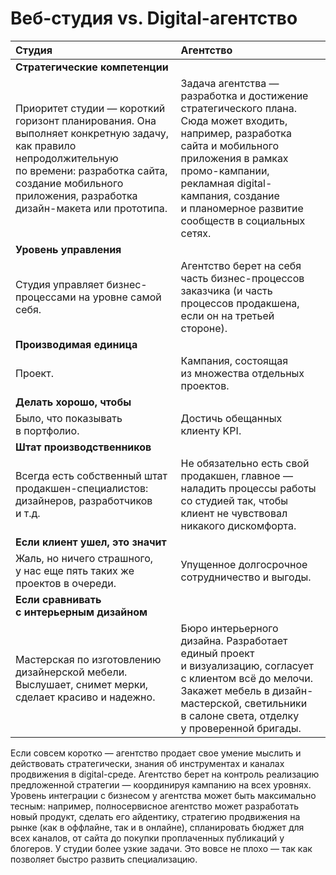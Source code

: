# Веб-студия vs. Digital-агентство

| Студия | Агентство |
| :----- | :-------- |
| **Стратегические компетенции** ||
|Приоритет студии — короткий горизонт планирования. Она выполняет конкретную задачу, как правило непродолжительную по времени: разработка сайта, создание мобильного приложения, разработка дизайн-макета или прототипа.|Задача агентства — разработка и достижение стратегического плана. Сюда может входить, например, разработка сайта и мобильного приложения в рамках промо-кампании, рекламная digital-кампания, создание и планомерное развитие сообществ в социальных сетях.|
| **Уровень управления** ||
|Студия управляет бизнес-процессами на уровне самой себя.|Агентство берет на себя часть бизнес-процессов заказчика (и часть процессов продакшена, если он на третьей стороне).|
| **Производимая единица** ||
|Проект.|Кампания, состоящая из множества отдельных проектов.|
| **Делать хорошо, чтобы** ||
|Было, что показывать в портфолио.|Достичь обещанных клиенту KPI.|
| **Штат производственников** ||
|Всегда есть собственный штат продакшен-специалистов: дизайнеров, разработчиков и т.д.|Не обязательно есть свой продакшен, главное — наладить процессы работы со студией так, чтобы клиент не чувствовал никакого дискомфорта.|
| **Если клиент ушел, это значит** ||
|Жаль, но ничего страшного, у нас еще пять таких же проектов в очереди.|Упущенное долгосрочное сотрудничество и выгоды.|
| **Если сравнивать с интерьерным дизайном** ||
|Мастерская по изготовлению дизайнерской мебели. Выслушает, снимет мерки, сделает красиво и надежно.|Бюро интерьерного дизайна. Разработает единый проект и визуализацию, согласует с клиентом всё до мелочи. Закажет мебель в дизайн-мастерской, светильники в салоне света, отделку у проверенной бригады.|

Если совсем коротко — агентство продает свое умение мыслить и действовать стратегически, знания об инструментах и каналах продвижения в digital-среде. Агентство берет на контроль реализацию предложенной стратегии — координируя кампанию на всех уровнях.
Уровень интеграции с бизнесом у агентства может быть максимально тесным: например, полносервисное агентство может разработать новый продукт, сделать его айдентику, стратегию продвижения на рынке (как в оффлайне, так и в онлайне), спланировать бюджет для всех каналов, от сайта до покупки проплаченных публикаций у блогеров.
У студии более узкие задачи. Это вовсе не плохо — так как позволяет быстро развить специализацию.
